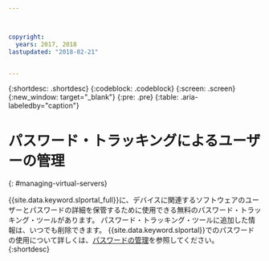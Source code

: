 ```yaml
---



copyright:
  years: 2017, 2018
lastupdated: "2018-02-21"


---
```


{:shortdesc: .shortdesc}
{:codeblock: .codeblock}
{:screen: .screen}
{:new_window: target="_blank"}
{:pre: .pre}
{:table: .aria-labeledby="caption"}


# パスワード・トラッキングによるユーザーの管理
{: #managing-virtual-servers}

{{site.data.keyword.slportal_full}}に、デバイスに関連するソフトウェアのユーザーとパスワードの詳細を保管するために使用できる無料のパスワード・トラッキング・ツールがあります。 パスワード・トラッキング・ツールに追加した情報は、いつでも削除できます。 {{site.data.keyword.slportal}}でのパスワードの使用について詳しくは、[パスワードの管理](/docs/customer-portal/cpmanacctmanpw.html)を参照してください。
{:shortdesc}
